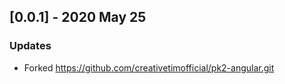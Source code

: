 ## [0.0.1] - 2020 May 25
### Updates
- Forked https://github.com/creativetimofficial/pk2-angular.git
